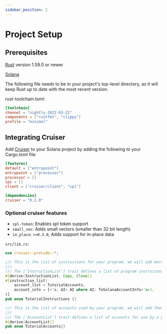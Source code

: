 ```yaml
---
sidebar_position: 2
---
```


# Project Setup

## Prerequisites

[Rust](https://www.rust-lang.org/tools/install) version 1.59.0 or newer

[Solana](https://docs.solana.com/cli/install-solana-cli-tools)

The following file needs to be in your project's top-level directory, as it will keep Rust up to date with the most recent version.

rust-toolchain.toml:

```toml
[toolchain]
channel = "nightly-2022-03-22"
components = ["rustfmt", "clippy"]
profile = "minimal"
```

## Integrating Cruiser

Add [Cruiser](https://crates.io/crates/cruiser) to your Solana project by adding the following to your Cargo.toml file:

```toml
[features]
default = ["entrypoint"]
entrypoint = ["processor"]
processor = []
cpi = []
client = ["cruiser/client", "cpi"]

[dependencies]
cruiser = "0.2.0"
```

### Optional cruiser features

- `spl-token`: Enables spl token support
- `small_vec`: Adds small vectors (smaller than 32 bit length)
- `in_place`: `>=0.3.0`, Adds support for in-place data

`src/lib.rs`:

```rust
use cruiser::prelude::*;

/// This is the list of instructions for your program, we will add more later.
/// 
/// The [`InstructionList`] trait defines a list of program instructons. It takes an additional attribute to define which list of accounts corisponds to this list and what type of account info it will use. In this case we use a generic account info to support many cases. This derive also implements [`InstructionListItem`] for each item in the list and [`InstructionListProcessor`]. All these trait can be manually implemented if you need custom logic.
#[derive(InstructionList, Copy, Clone)] 
#[instruction_list(
    account_list = TutorialAccounts,
    account_info = [<'a, AI> AI where AI: ToSolanaAccountInfo<'a>],
)]
pub enum TutorialInstructions {}

/// This is the list of accounts used by your program, we will add them later.
///
/// The [`AccountList`] trait defines a list of accounts for use by a program. It is used to make sure no two accounts have the same discriminants.
#[derive(AccountList)]
pub enum TutorialAccounts{}
```

